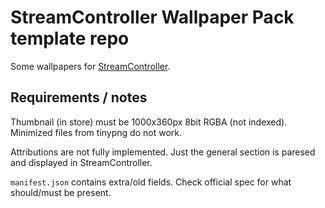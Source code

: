 # StreamController Wallpaper Pack template repo
Some wallpapers for [StreamController](https://github.com/Core447/StreamController).

## Requirements / notes
Thumbnail (in store) must be 1000x360px 8bit RGBA (not indexed). Minimized files from tinypng do not work.

Attributions are not fully implemented. Just the general section is paresed and displayed in StreamController.

`manifest.json` contains extra/old fields. Check official spec for what should/must be present.
